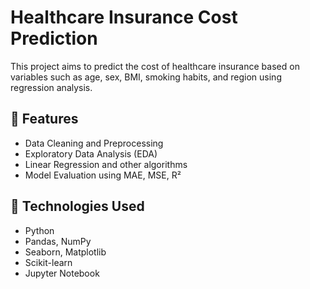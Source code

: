 # Healthcare Insurance Cost Prediction

This project aims to predict the cost of healthcare insurance based on variables such as age, sex, BMI, smoking habits, and region using regression analysis.

## 📌 Features
- Data Cleaning and Preprocessing
- Exploratory Data Analysis (EDA)
- Linear Regression and other algorithms
- Model Evaluation using MAE, MSE, R²

## 🧰 Technologies Used
- Python
- Pandas, NumPy
- Seaborn, Matplotlib
- Scikit-learn
- Jupyter Notebook
